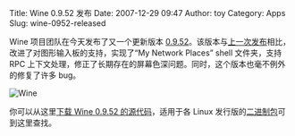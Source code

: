 Title: Wine 0.9.52 发布
Date: 2007-12-29 09:47
Author: toy
Category: Apps
Slug: wine-0952-released

Wine 项目团队在今天发布了又一个更新版本
[0.9.52](http://winehq.org/?announce=0.9.52)。该版本与[上一次发布](http://linuxtoy.org/archives/wine-0951-released.html)相比，改进了对图形输入板的支持，实现了“My
Network Places” shell 文件夹，支持 RPC
上下文处理，修正了长期存在的屏幕色深问题。同时，这个版本也毫不例外的修复了许多
bug。

![Wine](http://i.linuxtoy.org/i/2007/04/winehq.png)

你可以从这里[下载 Wine 0.9.52
的源代码](http://prdownloads.sourceforge.net/wine/wine-0.9.52.tar.bz2)，适用于各
Linux 发行版的[二进制包](http://winehq.org/site/download)可到这里查找。
